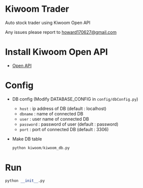 Kiwoom Trader
===

Auto stock trader using Kiwoom Open API

Any issues please report to <howard170627@gmail.com>

# Install Kiwoom Open API

- [Open API](https://www3.kiwoom.com/nkw.templateFrameSet.do?m=m1408000000)

# Config

- DB config (Modify DATABASE_CONFIG in `config/dbConfig.py`) 
    + `host` : ip address of DB (default : localhost)
    + `dbname` : name of connected DB
    + `user` : user name of connected DB
    + `password` : password of user (default : password)
    + `port` : port of connected DB (default : 3306)

- Make DB table
    ```python
    python kiwoom/kiwoom_db.py
    ```  
  
# Run
   ```python
   python __init__.py
   ```